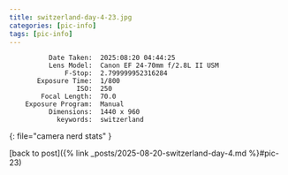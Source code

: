 ```yaml
---
title: switzerland-day-4-23.jpg
categories: [pic-info]
tags: [pic-info]
---
```


```text
          Date Taken:  2025:08:20 04:44:25
          Lens Model:  Canon EF 24-70mm f/2.8L II USM
              F-Stop:  2.799999952316284
       Exposure Time:  1/800
                 ISO:  250
        Focal Length:  70.0
    Exposure Program:  Manual
          Dimensions:  1440 x 960
            keywords:  switzerland
```
{: file="camera nerd stats" }

[back to post]({% link _posts/2025-08-20-switzerland-day-4.md %}#pic-23)
